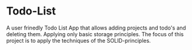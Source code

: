 # Todo-List
A user frinedly Todo List App that allows adding projects and todo's and deleting them. Applying only basic storage principles. The focus of this project is to apply the techniques of the SOLID-principles.
